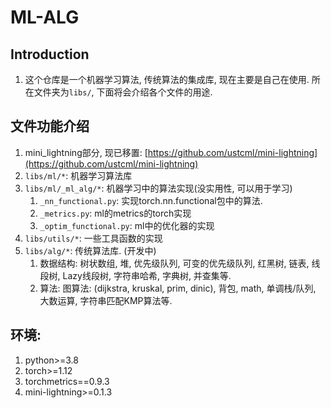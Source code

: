 # ML-ALG


## Introduction
1. 这个仓库是一个机器学习算法, 传统算法的集成库, 现在主要是自己在使用. 所在文件夹为`libs/`, 下面将会介绍各个文件的用途.



## 文件功能介绍
1. mini_lightning部分, 现已移置: [https://github.com/ustcml/mini-lightning](https://github.com/ustcml/mini-lightning)
2. `libs/ml/*`: 机器学习算法库
3. `libs/ml/_ml_alg/*`: 机器学习中的算法实现(没实用性, 可以用于学习)
   1. `_nn_functional.py`: 实现torch.nn.functional包中的算法.
   2. `_metrics.py`: ml的metrics的torch实现
   3. `_optim_functional.py`: ml中的优化器的实现
4. `libs/utils/*`: 一些工具函数的实现
5. `libs/alg/*`: 传统算法库. (开发中)
   1. 数据结构: 树状数组, 堆, 优先级队列, 可变的优先级队列, 红黑树, 链表, 线段树, Lazy线段树, 字符串哈希, 字典树, 并查集等.
   2. 算法: 图算法: (dijkstra, kruskal, prim, dinic), 背包, math, 单调栈/队列, 大数运算, 字符串匹配KMP算法等.



## 环境:
1. python>=3.8
2. torch>=1.12
3. torchmetrics==0.9.3
4. mini-lightning>=0.1.3

